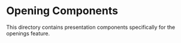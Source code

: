 # Opening Components

This directory contains presentation components specifically for the openings feature.
